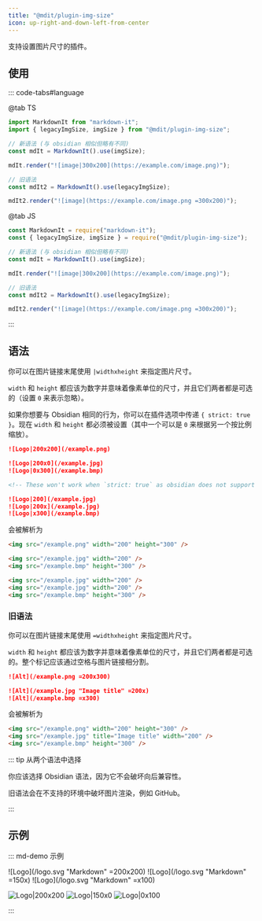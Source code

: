 ```yaml
---
title: "@mdit/plugin-img-size"
icon: up-right-and-down-left-from-center
---
```


支持设置图片尺寸的插件。

<!-- more -->

## 使用

::: code-tabs#language

@tab TS

```ts
import MarkdownIt from "markdown-it";
import { legacyImgSize, imgSize } from "@mdit/plugin-img-size";

// 新语法 (与 obsidian 相似但略有不同)
const mdIt = MarkdownIt().use(imgSize);

mdIt.render("![image|300x200](https://example.com/image.png)");

// 旧语法
const mdIt2 = MarkdownIt().use(legacyImgSize);

mdIt2.render("![image](https://example.com/image.png =300x200)");
```

@tab JS

```js
const MarkdownIt = require("markdown-it");
const { legacyImgSize, imgSize } = require("@mdit/plugin-img-size");

// 新语法 (与 obsidian 相似但略有不同)
const mdIt = MarkdownIt().use(imgSize);

mdIt.render("![image|300x200](https://example.com/image.png)");

// 旧语法
const mdIt2 = MarkdownIt().use(legacyImgSize);

mdIt2.render("![image](https://example.com/image.png =300x200)");
```

:::

## 语法

你可以在图片链接末尾使用 `|widthxheight` 来指定图片尺寸。

`width` 和 `height` 都应该为数字并意味着像素单位的尺寸，并且它们两者都是可选的（设置 `0` 来表示忽略）。

如果你想要与 Obsidian 相同的行为，你可以在插件选项中传递 `{ strict: true }`。现在 `width` 和 `height` 都必须被设置（其中一个可以是 `0` 来根据另一个按比例缩放）。

```md
![Logo|200x200](/example.png)

![Logo|200x0](/example.jpg)
![Logo|0x300](/example.bmp)

<!-- These won't work when `strict: true` as obsidian does not support them -->

![Logo|200](/example.jpg)
![Logo|200x](/example.jpg)
![Logo|x300](/example.bmp)
```

会被解析为

```html
<img src="/example.png" width="200" height="300" />

<img src="/example.jpg" width="200" />
<img src="/example.bmp" height="300" />

<img src="/example.jpg" width="200" />
<img src="/example.jpg" width="200" />
<img src="/example.bmp" height="300" />
```

### 旧语法

你可以在图片链接末尾使用 `=widthxheight` 来指定图片尺寸。

`width` 和 `height` 都应该为数字并意味着像素单位的尺寸，并且它们两者都是可选的。整个标记应该通过空格与图片链接相分割。

```md
![Alt](/example.png =200x300)

![Alt](/example.jpg "Image title" =200x)
![Alt](/example.bmp =x300)
```

会被解析为

```html
<img src="/example.png" width="200" height="300" />
<img src="/example.jpg" title="Image title" width="200" />
<img src="/example.bmp" height="300" />
```

::: tip 从两个语法中选择

你应该选择 Obsidian 语法，因为它不会破坏向后兼容性。

旧语法会在不支持的环境中破坏图片渲染，例如 GitHub。

:::

## 示例

::: md-demo 示例

![Logo](/logo.svg "Markdown" =200x200)
![Logo](/logo.svg "Markdown" =150x)
![Logo](/logo.svg "Markdown" =x100)

![Logo|200x200](/logo.svg)
![Logo|150x0](/logo.svg)
![Logo|0x100](/logo.svg)

:::
